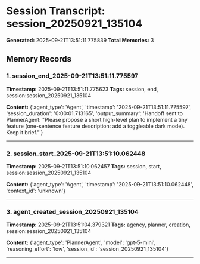 # Session Transcript: session_20250921_135104

**Generated:** 2025-09-21T13:51:11.775839
**Total Memories:** 3

## Memory Records

### 1. session_end_2025-09-21T13:51:11.775597

**Timestamp:** 2025-09-21T13:51:11.775623
**Tags:** session, end, session:session_20250921_135104

**Content:** {'agent_type': 'Agent', 'timestamp': '2025-09-21T13:51:11.775597', 'session_duration': '0:00:01.713165', 'output_summary': 'Handoff sent to PlannerAgent: "Please propose a short high-level plan to implement a tiny feature (one-sentence feature description: add a toggleable dark mode). Keep it brief."'}

---

### 2. session_start_2025-09-21T13:51:10.062448

**Timestamp:** 2025-09-21T13:51:10.062457
**Tags:** session, start, session:session_20250921_135104

**Content:** {'agent_type': 'Agent', 'timestamp': '2025-09-21T13:51:10.062448', 'context_id': 'unknown'}

---

### 3. agent_created_session_20250921_135104

**Timestamp:** 2025-09-21T13:51:04.379321
**Tags:** agency, planner, creation, session:session_20250921_135104

**Content:** {'agent_type': 'PlannerAgent', 'model': 'gpt-5-mini', 'reasoning_effort': 'low', 'session_id': 'session_20250921_135104'}

---

